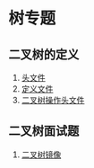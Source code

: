 # 树专题

## 二叉树的定义

1. [头文件](./yjs-Node.h)
2. [定义文件](./yjs-Node.cpp)
3. [二叉树操作头文件](./yjs-OperateTree.h)

## 二叉树面试题

1. [二叉树镜像](./yjs-mirrorTree)
